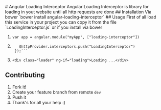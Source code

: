 <snippet>
  <content></content>
# Angular Loading Interceptor
 Angular Loading Interceptor is library for loading in yout website until all http requests are done
## Installation
 Via bower `bower install angular-loading-interceptor`
## Usage
First of all load this service in your project you can copy it from the file `LoadingInterceptor.js` or if you install via bower

1. ```var app = angular.module("myApp", ["loading-interceptor"])```

2. ```app.config(function ($httpProvider) {
      $httpProvider.interceptors.push("LoadingInterceptor")
    });```

3. ```<div class="loader" ng-if="loading">Loading ...</div>```

## Contributing
1. Fork it!
2. Create your feature branch from remote `dev`
3. Push it
4. Thank's for all your help :)
</content>
</snippet>
